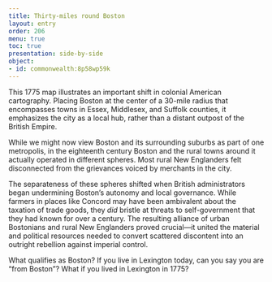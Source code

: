 ```yaml
---
title: Thirty-miles round Boston
layout: entry
order: 206
menu: true
toc: true
presentation: side-by-side
object:
- id: commonwealth:8p58wp59k
---
```


This 1775 map illustrates an important shift in colonial American cartography. Placing Boston at the center of a 30-mile radius that encompasses towns in Essex, Middlesex, and Suffolk counties, it emphasizes the city as a local hub, rather than a distant outpost of the British Empire.

While we might now view Boston and its surrounding suburbs as part of one metropolis, in the eighteenth century Boston and the rural towns around it actually operated in different spheres. Most rural New Englanders felt disconnected from the grievances voiced by merchants in the city. 

The separateness of these spheres shifted when British administrators began undermining Boston’s autonomy and local governance. While farmers in places like Concord may have been ambivalent about the taxation of trade goods, they *did* bristle at threats to self-government that they had known for over a century. The resulting alliance of urban Bostonians and rural New Englanders proved crucial—it united the material and political resources needed to convert scattered discontent into an outright rebellion against imperial control.

<div class="guidepost">

What qualifies as Boston? If you live in Lexington today, can you say you are “from Boston”? What if you lived in Lexington in 1775?

</div>
